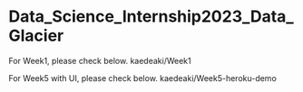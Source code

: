 # Data_Science_Internship2023_Data_Glacier

For Week1, please check below.
kaedeaki/Week1

For Week5 with UI, please check below.
kaedeaki/Week5-heroku-demo
